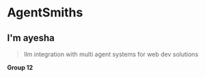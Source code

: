 # AgentSmiths
## I'm ayesha
> llm integration with multi agent systems for web dev solutions

**Group 12**
